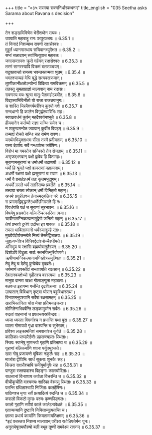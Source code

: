 +++
title = "०३५ सरमया रावणनिर्धारकथनम्"
title_english = "035 Seetha asks Sarama about Ravana s decision"

+++

तेन शङ्खविमिश्रेण भेरीशब्देन राघवः।  
उपयाति महाबाहू रामः परपुरञ्जयः ॥ 6.35.1 ॥   
तं निनादं निशम्याथ रावणो राक्षसेश्वरः।  
मुहूर्तं ध्यानमास्थाय सचिवानभ्युदैक्षत ॥ 6.35.2 ॥   
सभां सन्नादयन् सर्वामित्युवाच महाबलः।  
जगत्सन्तापनः क्रूरो गर्हयन् राक्षसेश्वरः ॥ 6.35.3 ॥   
तरणं सागरस्यापि विक्रमं बलसञ्चयम्।  
यदुक्तवन्तो रामस्य भवन्तस्तन्मया श्रुतम् ॥ 6.35.4 ॥   
भवतश्चाप्यहं वेद्मि युद्धे सत्यपराक्रमान्।  
तूष्णीकानीक्षतोऽन्योन्यं विदित्वा रामविक्रमम् ॥ 6.35.5 ॥   
ततस्तु सुमहाप्राज्ञो माल्यवान् नाम राक्षसः।  
रावणस्य वचः श्रुत्वा मातुः पैतामहोऽब्रवीत् ॥ 6.35.6 ॥   
विद्यास्वभिविनीतो यो राजा राजन्नयानुगः।  
स शास्ति चिरमैश्वर्यमरींश्च कुरुते वशे ॥ 6.35.7 ॥   
सन्दधानो हि कालेन विगृह्णंश्चारिभिः सह।  
स्वपक्षवर्धनं कुर्वन् महदैश्वर्यमश्नुते ॥ 6.35.8 ॥   
हीयमानेन कर्तव्यो राज्ञा सन्धिः समेन च।  
न शत्रुमवमन्येत ज्यायान् कुर्वीत विग्रहम् ॥ 6.35.9 ॥   
तन्मह्यं रोचते सन्धिः सह रामेण रावण।  
यदर्थमभियुक्ताःस्म सीता तस्मै प्रदीयताम् ॥ 6.35.10 ॥   
यस्य देवर्षयः सर्वे गन्धर्वाश्च जयैषिणः।  
विरोधं मा गमस्तेन सन्धिस्ते तेन रोचताम् ॥ 6.35.11 ॥   
असृजद्भगवान् पक्षौ द्वावेव हि पितामहः।  
सुराणामसुराणां च धर्माधर्मौ तदाश्रयौ ॥ 6.35.12 ॥   
धर्मो हि श्रूयते पक्षो ह्यमराणां महात्मनाम्।  
अधर्मो रक्षसां पक्षो ह्यसुराणां च रावण ॥ 6.35.13 ॥   
धर्मो वै ग्रसतेऽधर्मं ततः कृतमभूद्युगम्।  
अधर्मो ग्रसते धर्मं ततस्तिष्यः प्रवर्तते ॥ 6.35.14 ॥   
तत्त्वया चरता लोकान् धर्मो विनिहतो महान्।  
अधर्मः प्रगृहीतश्च तेनास्मद्बलिनः परे ॥ 6.35.15 ॥   
स प्रमादाद्विवृद्धस्तेऽधर्मोऽभिग्रसते हि नः।  
विवर्धयति पक्षं च सुराणां सुरभावनः ॥ 6.35.16 ॥   
विषयेषु प्रसक्तेन यत्किञ्चित्कारिणा त्वया।  
ऋषीणामग्निकल्पानामुद्वेगो जनितो महान् ॥ 6.35.17 ॥   
तेषां प्रभावो दुर्धर्षः प्रदीप्त इव पावकः ॥ 6.35.18 ॥   
तपसा भावितात्मानो धर्मस्यानुग्रहे रताः।  
मुख्यैर्यज्ञैर्यजन्त्येते नित्यं तैस्तैर्द्विजातयः ॥ 6.35.19 ॥   
जुह्वत्यग्नींश्च विधिवद्वेदांश्चोच्चैरधीयते।  
अभिभूय च रक्षांसि ब्रह्मघोषानुदैरयन् ॥ 6.35.20 ॥   
दिशोऽपि विद्रुताः सर्वाः स्तनयित्नुरिवोष्णगे।  
ऋषीणामग्निकल्पानामग्निहोत्रसमुत्थितः ॥ 6.35.21 ॥   
तेषु तेषु च देशेषु पुण्येष्वेव दृढव्रतैः।  
चर्यमाणं तपस्तीव्रं सन्तापयति राक्षसान् ॥ 6.35.22 ॥   
देवदानवयक्षेभ्यो गृहीतश्च वरस्त्वया ॥ 6.35.23 ॥   
मानुषा वानरा ऋक्षा गोलाङ्गूला महाबलाः।  
बलवन्त इहागम्य गर्जन्ति दृढविक्रमाः ॥ 6.35.24 ॥   
उत्पातान् विविधान् दृष्ट्वा घोरान् बहुविधांस्तथा।  
विनाशमनुपश्यामि सर्वेषां रक्षसामहम् ॥ 6.35.25 ॥   
खराभिस्तनिता घोरा मेघाः प्रतिभयङ्कराः।  
शोणितेनाभिवर्षन्ति लङ्कामुष्णेन सर्वतः ॥ 6.35.26 ॥   
रुदतां वाहनानां च प्रपतन्त्यस्रबिन्दवः।  
ध्वजा ध्वस्ता विवर्णाश्च न प्रभान्ति यथा पुरा ॥ 6.35.27 ॥   
व्याला गोमायवो गृध्रा वाश्यन्ति च सुभैरवम्।  
प्रविश्य लङ्कामनिशं समवायांश्च कुर्वते ॥ 6.35.28 ॥   
कालिकाः पाण्डरैर्दन्तैः प्रहसन्त्यग्रतः स्थिताः।  
स्त्रियः स्वप्नेषु मुष्णन्त्यो गृहाणि प्रतिभाष्य च ॥ 6.35.29 ॥   
गृहाणां बलिकर्माणि श्वानः पर्युपभुञ्जते।  
खरा गोषु प्रजायन्ते मूषिका नकुलैः सह ॥ 6.35.30 ॥   
मार्जारा द्वीपिभिः सार्धं सूकराः शुनकैः सह।  
किन्नरा राक्षसैश्चापि समीयुर्मानुषैः सह ॥ 6.35.31 ॥   
पाण्डुरा रक्तपादाश्च विहङ्गाः कालचोदिताः।  
राक्षसानां विनाशाय कपोता विचरन्ति च ॥ 6.35.32 ॥   
वीचीकूचीति वाश्यन्त्यः शारिका वेश्मसु स्थिताः ॥ 6.35.33 ॥   
पतन्ति ग्रथिताश्चापि निर्जिताः कलहैषिणः।  
पाक्षिणश्च मृगाः सर्वे प्रत्यादित्यं रुदन्ति च ॥ 6.35.34 ॥   
करालो विकटो मुण्डः परुषः कृष्णपिङ्गलः।  
कालो गृहाणि सर्वेषां काले कालेऽन्ववेक्षते ॥ 6.35.35 ॥   
एतान्यन्यानि दुष्टानि निमित्तान्युत्पतन्ति च।  
ज्ञात्वा प्रधार्य कार्याणि क्रियतामायतिक्षमम् ॥ 6.35.36 ॥   
*इदं वचस्तत्र निशम्य माल्यवान् परीक्ष्य रक्षोधिपतेर्मनः पुनः।  
अनुत्तमेषूत्तमपौरुषो बली बभूव तूष्णीं समवेक्ष्य रावणम् ॥ 6.35.37 ॥   
